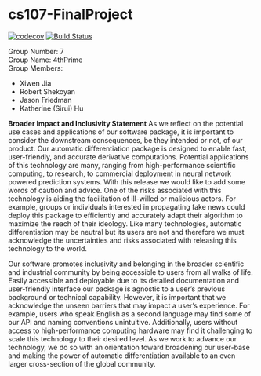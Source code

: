 # cs107-FinalProject
[![codecov](https://codecov.io/gh/cs107-4thPrime/cs107-FinalProject/branch/main/graph/badge.svg?token=H2MERPGWLZ)](https://codecov.io/gh/cs107-4thPrime/cs107-FinalProject)
[![Build Status](https://app.travis-ci.com/cs107-4thPrime/cs107-FinalProject.svg?token=Hw27KveVtcQQVbVZTAgD&branch=main)](https://app.travis-ci.com/cs107-4thPrime/cs107-FinalProject)

Group Number: 7 <br />
Group Name: 4thPrime <br />
Group Members:
* Xiwen Jia
* Robert Shekoyan
* Jason Friedman
* Katherine (Sirui) Hu


**Broader Impact and Inclusivity Statement**
As we reflect on the potential use cases and applications of our software package, it is important to consider the downstream consequences, be they intended or not, of our product.  Our automatic differentiation package is designed to enable fast, user-friendly, and accurate derivative computations. Potential applications of this technology are many, ranging from high-performance scientific computing, to research, to commercial deployment in neural network powered prediction systems. With this release we would like to add some words of caution and advice. One of the risks associated with this technology is aiding the facilitation of ill-willed or malicious actors. For example, groups or individuals interested in propagating fake news could deploy this package to efficiently and accurately adapt their algorithm to maximize the reach of their ideology. Like many technologies, automatic differentiation may be neutral but its users are not and therefore we must acknowledge the uncertainties and risks associated with releasing this technology to the world. 

Our software promotes inclusivity and belonging in the broader scientific and industrial community by being accessible to users from all walks of life. Easily accessible and deployable due to its detailed documentation and user-friendly interface our package is agnostic to a user’s previous background or technical capability. However, it is important that we acknowledge the unseen barriers that may impact a user’s experience. For example, users who speak English as a second language may find some of our API and naming conventions unintuitive. Additionally, users without access to high-performance computing hardware may find it challenging to scale this technology to their desired level. As we work to advance our technology, we do so with an orientation toward broadening our user-base and making the power of automatic differentiation available to an even larger cross-section of the global community. 
